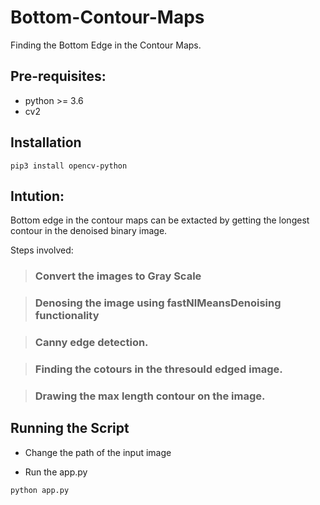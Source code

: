 # Bottom-Contour-Maps
Finding the Bottom Edge in the Contour Maps.

## Pre-requisites:

- python >= 3.6
- cv2

## Installation
```
pip3 install opencv-python
```

## Intution:

Bottom edge in the contour maps can be extacted by getting the longest contour in the denoised binary image.

Steps involved:
> ### Convert the images to Gray Scale

> ### Denosing the image using fastNlMeansDenoising functionality

> ### Canny edge detection.

> ### Finding the cotours in the thresould edged image.

> ### Drawing the max length contour on the image.


## Running the Script

- Change the path of the input image

- Run the app.py

```
python app.py
```
